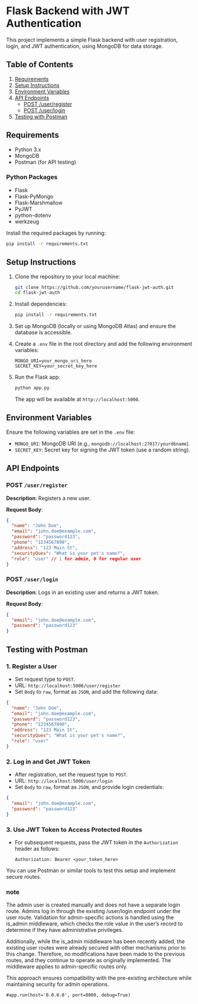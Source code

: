 # Flask Backend with JWT Authentication

This project implements a simple Flask backend with user registration, login, and JWT authentication, using MongoDB for data storage.

## Table of Contents

1. [Requirements](#requirements)
2. [Setup Instructions](#setup-instructions)
3. [Environment Variables](#environment-variables)
4. [API Endpoints](#api-endpoints)
   - [POST /user/register](#post-userregister)
   - [POST /user/login](#post-userlogin)
5. [Testing with Postman](#testing-with-postman)

## Requirements

- Python 3.x
- MongoDB
- Postman (for API testing)

### Python Packages

- Flask
- Flask-PyMongo
- Flask-Marshmallow
- PyJWT
- python-dotenv
- werkzeug

Install the required packages by running:

```bash
pip install -r requirements.txt
```

## Setup Instructions

1. Clone the repository to your local machine:

   ```bash
   git clone https://github.com/yourusername/flask-jwt-auth.git
   cd flask-jwt-auth
   ```

2. Install dependencies:

   ```bash
   pip install -r requirements.txt
   ```

3. Set up MongoDB (locally or using MongoDB Atlas) and ensure the database is accessible.

4. Create a `.env` file in the root directory and add the following environment variables:

   ```env
   MONGO_URI=your_mongo_uri_here
   SECRET_KEY=your_secret_key_here
   ```

5. Run the Flask app:

   ```bash
   python app.py
   ```

   The app will be available at `http://localhost:5000`.

## Environment Variables

Ensure the following variables are set in the `.env` file:

- `MONGO_URI`: MongoDB URI (e.g., `mongodb://localhost:27017/yourdbname`).
- `SECRET_KEY`: Secret key for signing the JWT token (use a random string).

## API Endpoints

### POST `/user/register`

**Description**: Registers a new user.

**Request Body**:

```json
{
  "name": "John Doe",
  "email": "john.doe@example.com",
  "password": "password123",
  "phone": "1234567890",
  "address": "123 Main St",
  "securityQues": "What is your pet's name?",
  "role": "user" // 1 for admin, 0 for regular user
}
```

### POST `/user/login`

**Description**: Logs in an existing user and returns a JWT token.

**Request Body**:

```json
{
  "email": "john.doe@example.com",
  "password": "password123"
}
```

## Testing with Postman

### 1. Register a User

- Set request type to `POST`.
- URL: `http://localhost:5000/user/register`
- Set `Body` to `raw`, format as `JSON`, and add the following data:

```json
{
  "name": "John Doe",
  "email": "john.doe@example.com",
  "password": "password123",
  "phone": "1234567890",
  "address": "123 Main St",
  "securityQues": "What is your pet's name?",
  "role": "user"
}
```

### 2. Log in and Get JWT Token

- After registration, set the request type to `POST`.
- URL: `http://localhost:5000/user/login`
- Set `Body` to `raw`, format as `JSON`, and provide login credentials:

```json
{
  "email": "john.doe@example.com",
  "password": "password123"
}
```

### 3. Use JWT Token to Access Protected Routes

- For subsequent requests, pass the JWT token in the `Authorization` header as follows:

  ```
  Authorization: Bearer <your_token_here>
  ```

You can use Postman or similar tools to test this setup and implement secure routes.

### note
The admin user is created manually and does not have a separate login route. Admins log in through the existing /user/login endpoint under the user route. Validation for admin-specific actions is handled using the is_admin middleware, which checks the role value in the user’s record to determine if they have administrative privileges.

Additionally, while the is_admin middleware has been recently added, the existing user routes were already secured with other mechanisms prior to this change. Therefore, no modifications have been made to the previous routes, and they continue to operate as originally implemented. The middleware applies to admin-specific routes only.

This approach ensures compatibility with the pre-existing architecture while maintaining security for admin operations.




    #app.run(host='0.0.0.0', port=8080, debug=True)

